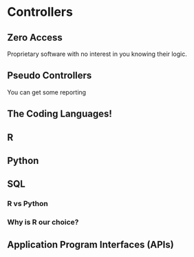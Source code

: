 # Controllers

## Zero Access
Proprietary software with no interest in you knowing their logic.

## Pseudo Controllers
You can get some reporting 

## The Coding Languages!

## R

## Python

## SQL

### R vs Python 

### Why is R our choice?

## Application Program Interfaces (APIs)









